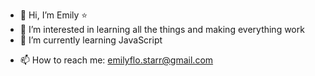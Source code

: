 - 👋 Hi, I’m Emily :star:
- 👀 I’m interested in learning all the things and making everything work
- 🌱 I’m currently learning JavaScript
<!-- - 💞️ I’m looking to collaborate on ... -->
- 📫 How to reach me: emilyflo.starr@gmail.com

<!---
emilyflo/emilyflo is a ✨ special ✨ repository because its `README.md` (this file) appears on your GitHub profile.
You can click the Preview link to take a look at your changes.
--->
